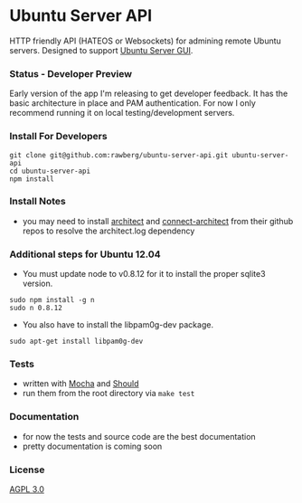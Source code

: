 Ubuntu Server API
=================

HTTP friendly API (HATEOS or Websockets) for admining remote Ubuntu servers. Designed to support [Ubuntu Server GUI](http://ubuntuservergui.com).

### Status - Developer Preview
Early version of the app I'm releasing to get developer feedback. It has the basic architecture in place and PAM authentication. For now I only recommend running it on local testing/development servers.

### Install For Developers
    git clone git@github.com:rawberg/ubuntu-server-api.git ubuntu-server-api
    cd ubuntu-server-api
    npm install

### Install Notes
- you may need to install [architect](https://github.com/c9/architect) and [connect-architect](https://github.com/c9/connect-architect) from their github repos to resolve the architect.log dependency

### Additional steps for Ubuntu 12.04
- You must update node to v0.8.12 for it to install the proper sqlite3 version.

```
sudo npm install -g n
sudo n 0.8.12
```
- You also have to install the libpam0g-dev package.

```
sudo apt-get install libpam0g-dev
```


    
### Tests
- written with [Mocha](http://visionmedia.github.com/mocha/) and [Should](https://github.com/visionmedia/should.js/)
- run them from the root directory via `make test`

### Documentation
- for now the tests and source code are the best documentation
- pretty documentation is coming soon

### License
[AGPL 3.0](http://opensource.org/licenses/AGPL-3.0)

